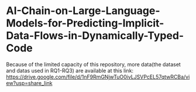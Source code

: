 # AI-Chain-on-Large-Language-Models-for-Predicting-Implicit-Data-Flows-in-Dynamically-Typed-Code

Because of the limited capacity of this repository, more data(the dataset and datas used in RQ1-RQ3) are available at this link: https://drive.google.com/file/d/1nF9RmGNjwTuO0ivLJSVPcEL57qtwRCBa/view?usp=share_link

